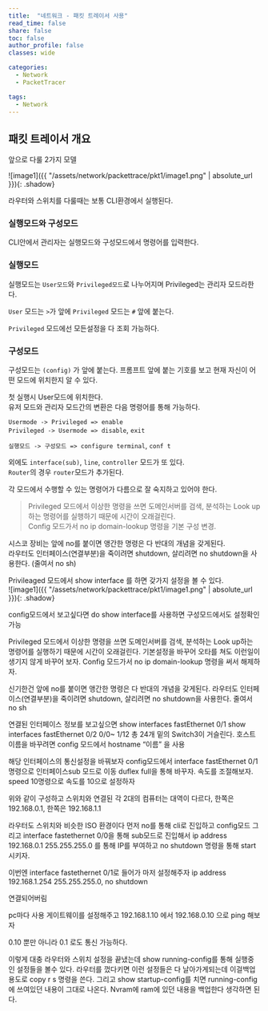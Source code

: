 ```yaml
---
title:  "네트워크 - 패킷 트레이서 사용"
read_time: false
share: false
toc: false
author_profile: false
classes: wide

categories:
  - Network
  - PacketTracer

tags:
  - Network
---
```


## 패킷 트레이서 개요

앞으로 다룰 2가지 모델   

![image1]({{ "/assets/network/packettrace/pkt1/image1.png" | absolute_url }}){: .shadow}  

라우터와 스위치를 다룰때는 보통 CLI환경에서 실행된다.  

### 실행모드와 구성모드

CLI안에서 관리자는 실행모드와 구성모드에서 명령어를 입력한다.  

### 실행모드  

실행모드는 `User모드`와 `Privileged모드`로 나누어지며 Privileged는 관리자 모드라한다.  

`User` 모드는 `>`가 앞에
`Privileged` 모드는 `#` 앞에 붙는다.  

`Privileged` 모드에선 모든설정을 다 조회 가능하다.  

### 구성모드  

구성모드는 `(config)` 가 앞에 붙는다. 프롬프트 앞에 붙는 기호를 보고 현재 자신이 어떤 모드에 위치한지 알 수 있다.  

첫 실행시 User모드에 위치한다.  
유저 모드와 관리자 모드간의 변환은 다음 명령어를 통해 가능하다.  

`Usermode -> Privileged => enable`  
`Privileged -> Usermode => disable`, `exit`  

`실행모드 -> 구성모드 => configure terminal`, `conf t`

외에도 `interface(sub)`, `line`, `controller` 모드가 또 있다.  
`Router`의 경우 `router`모드가 추가된다.  

각 모드에서 수행할 수 있는 명령어가 다름으로 잘 숙지하고 있어야 한다. 

> Privileged 모드에서 이상한 명령을 쓰면 도메인서버를 검색, 분석하는 Look up하는 명령어를 실행하기 때문에 시간이 오래걸린다.   
> Config 모드가서 no ip domain-lookup 명령을 기본 구성 변경.  

시스코 장비는 앞에 no를 붙이면 앵간한 명령은 다 반대의 개념을 갖게된다.  
라우터도 인터페이스(연결부분)을 죽이려면 shutdown, 살리려면 no shutdown을 사용한다. (줄여서 no sh)  



Privileaged 모드에서 show interface 를 하면 갖가지 설정을 볼 수 있다.  
![image1]({{ "/assets/network/packettrace/pkt1/image1.png" | absolute_url }}){: .shadow}  

config모드에서 보고싶다면 do show interface를 사용하면 구성모드에서도 설정확인가능

Privileged 모드에서 이상한 명령을 쓰면 도메인서버를 검색, 분석하는 Look up하는 명령어를 실행하기 때문에 시간이 오래걸린다. 기본설정을 바꾸어 오타를 쳐도 이런일이 생기지 않게 바꾸어 보자.
Config 모드가서 no ip domain-lookup 명령을 써서 해제하자.

신기한건 앞에 no를 붙이면 앵간한 명령은 다 반대의 개념을 갖게된다. 라우터도 인터페이스(연결부분)을 죽이려면 shutdown, 살리려면 no shutdown을 사용한다. 줄여서 no sh
 
 
연결된 인터페이스 정보를 보고싶으면
show interfaces fastEthernet 0/1
show interfaces fastEthernet 0/2
0/0~ 1/12 총 24개
밑의 Switch3이 거슬린다. 호스트 이름을 바꾸려면 config 모드에서 
hostname “이름” 을 사용

해당 인터페이스의 통신설정을 바꿔보자
config모드에서 interface fastEthernet 0/1 명령으로 인터페이스sub 모드로 이동
 duflex full을 통해 바꾸자.
속도를 조절해보자.
 speed 10명령으로 속도를 10으로 설정하자
 
 
위와 같이 구성하고 스위치와 연결된 각 2대의 컴퓨터는 대역이 다르다, 한쪽은 192.168.0.1, 한쪽은 192.168.1.1

라우터도 스위치와 비슷한 ISO 환경이다
먼저 no를 통해 cli로 진입하고 config모드 그리고 interface fastethernet 0/0을 통해 sub모드로 진입해서 
ip address 192.168.0.1 255.255.255.0 를 통해 IP를 부여하고 no shutdown 명령을 통해 start시키자.
 
이번엔 interface fastethernet 0/1로 들어가 마저 설정해주자
ip address 192.168.1.254 255.255.255.0, no shutdown
   
연결되어버림

pc마다 사용 게이트웨이를 설정해주고 192.168.1.10 에서 192.168.0.10 으로 ping 해보자
 
0.10 뿐만 아니라 0.1 로도 통신 가능하다.

이렇게 대충 라우터와 스위치 설정을 끝냈는데 show running-config를 통해 실행중인 설정들을 볼수 있다.
라우터를 껐다키면 이런 설정들은 다 날아가게되는데 이걸백업용도로 copy r s 명령을 쓴다.
그리고 show startup-config를 치면 running-config에 쓰여있던 내용이 그대로 나온다.
Nvram에 ram에 있던 내용을 백업한다 생각하면 된다.
